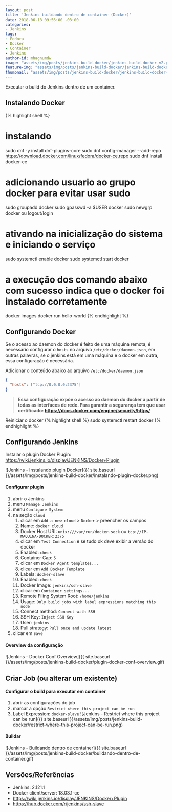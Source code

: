 ```yaml
---
layout: post
title: 'Jenkins buildando dentro de container (Docker)'
date: 2018-06-18 09:56:00 -03:00
categories:
- Jenkins
tags:
- Fedora
- Docker
- Container
- Jenkins
author-id: mhagnumdw
image: "assets/img/posts/jenkins-build-docker/jenkins-build-docker-v2.png"
feature-img: "assets/img/posts/jenkins-build-docker/jenkins-build-docker-v2.png"
thumbnail: "assets/img/posts/jenkins-build-docker/jenkins-build-docker-v2.png"
---
```


Executar o build do Jenkins dentro de um container.

<!--more-->

## Instalando Docker

{% highlight shell %}
# instalando
sudo dnf -y install dnf-plugins-core
sudo dnf config-manager --add-repo https://download.docker.com/linux/fedora/docker-ce.repo
sudo dnf install docker-ce

# adicionando usuario ao grupo docker para evitar usar sudo
sudo groupadd docker
sudo gpasswd -a $USER docker
sudo newgrp docker ou logout/login

# ativando na inicialização do sistema e iniciando o serviço
sudo systemctl enable docker
sudo systemctl start docker

# a execução dos comando abaixo com sucesso indica que o docker foi instalado corretamente
docker images
docker run hello-world
{% endhighlight %}

## Configurando Docker
Se o acesso ao daemon do docker é feito de uma máquina remota, é necessário configurar o `hosts` no arquivo `/etc/docker/daemon.json`, em outras palavras, se o jenkins está em uma máquina e o docker em outra, essa configuração é necessária.

Adicionar o conteúdo abaixo ao arquivo `/etc/docker/daemon.json`
```json
{
  "hosts": ["tcp://0.0.0.0:2375"]
}
```

> **Essa configuração expõe o acesso ao daemon do docker a partir de todas as interfaces de rede. Para garantir a segurança tem que usar certificado: https://docs.docker.com/engine/security/https/**

Reiniciar o docker
{% highlight shell %}
sudo systemctl restart docker
{% endhighlight %}

## Configurando Jenkins

Instalar o plugin Docker Plugin: https://wiki.jenkins.io/display/JENKINS/Docker+Plugin

![Jenkins - Instalando plugin Docker]({{ site.baseurl }}/assets/img/posts/jenkins-build-docker/instalando-plugin-docker.png)

#### Configurar plugin
1. abrir o Jenkins
1. menu `Manage Jenkins`
1. menu `Configure System`
1. na seção `Cloud`
   1. clicar em `Add a new cloud` > `Docker` > preencher os campos
   1. Name: `docker cloud`
   1. Docker Host URI: `unix:///var/run/docker.sock` ou `tcp://IP-MAQUINA-DOCKER:2375`
   1. clicar em `Test Connection` e se tudo ok deve exibir a versão do docker
   1. Enabled: `check`
   1. Container Cap: `5`
   1. clicar em `Docker Agent templates...`
   1. clicar em `Add Docker Template`
   1. Labels: `docker-slave`
   1. Enabled: `check`
   1. Docker Image: `jenkins/ssh-slave`
   1. clicar em `Container settings...`
   1. Remote Filing System Root: `/home/jenkins`
   1. Usage: `Only build jobs with label expressions matching this node`
   1. Connect method: `Connect with SSH`
   1. SSH Key: `Inject SSH Key`
   1. User: `jenkins`
   1. Pull strategy: `Pull once and update latest`
1. clicar em `Save`

#### Overview da configuração
![Jenkins - Docker Conf Overview]({{ site.baseurl }}/assets/img/posts/jenkins-build-docker/plugin-docker-conf-overview.gif)

## Criar Job (ou alterar um existente)

#### Configurar o build para executar em container
1. abrir as configurações do job
1. marcar a opção `Restrict where this project can be run`
1. Label Expression: `docker-slave`
![Jenkins - Restrict where this project can be run]({{ site.baseurl }}/assets/img/posts/jenkins-build-docker/restrict-where-this-project-can-be-run.png)

#### Buildar
![Jenkins - Buildando dentro de container]({{ site.baseurl }}/assets/img/posts/jenkins-build-docker/buildando-dentro-de-container.gif)

## Versões/Referências
- Jenkins: 2.121.1
- Docker client/server: 18.03.1-ce
- https://wiki.jenkins.io/display/JENKINS/Docker+Plugin
- https://hub.docker.com/r/jenkins/ssh-slave